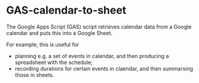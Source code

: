 # GAS-calendar-to-sheet

The Google Apps Script (GAS) script retrieves calendar data from a Google calendar and puts this into a Google Sheet. 

For example, this is useful for 
 - planning e.g. a set of events in calendar, and then producing a spreadsheet with the schedule;
 - recording durations for certain events in claendar, and then summarsing those in sheets.
 
